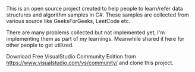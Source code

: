 
This is an open source project created to help people to learn/refer data structures and algorithm samples in C#.
These samples are collected from various source like GeeksForGeeks, LeetCode etc.

There are many problems collected but not implemented yet, I'm implementing them as part of my learnings. Meanwhile shared it here for other people to get utilized.

Download Free VisualStudio Community Edition from https://www.visualstudio.com/vs/community/ and clone this project.
